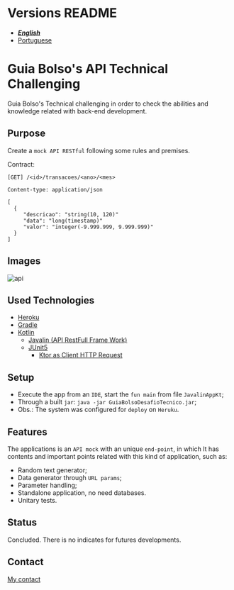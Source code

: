 # Versions README

- ***[English](https://github.com/antonioChristofoletti/guia-bolso-desafio-tecnico/blob/main/readme/readme.en.md)***
- [Portuguese](https://github.com/antonioChristofoletti/guia-bolso-desafio-tecnico/blob/main/readme/readme.ptbr.md)

# Guia Bolso's API Technical Challenging

Guia Bolso's Technical challenging in order to check the abilities and knowledge related with back-end development.

## Purpose

Create a `mock API RESTful` following some rules and premises.

Contract: 
```
[GET] /<id>/transacoes/<ano>/<mes>

Content-type: application/json

[
  {
     "descricao": "string(10, 120)"
     "data": "long(timestamp)"
     "valor": "integer(-9.999.999, 9.999.999)"
  }  
]
```

## Images

![api](https://user-images.githubusercontent.com/31052642/109580024-b39f0580-7ad8-11eb-99a6-db6c55b57737.gif)

## Used Technologies

- [Heroku](https://www.heroku.com/)
- [Gradle](https://gradle.org/)
- [Kotlin](https://kotlinlang.org/)
  - [Javalin (API RestFull Frame Work)](https://javalin.io/)
  - [JUnit5](https://junit.org/junit5/)
    - [Ktor as Client HTTP Request](https://ktor.io/)

## Setup

- Execute the app from an `IDE`, start the `fun main` from file `JavalinAppKt`;
- Through a built `jar`: `java -jar GuiaBolsoDesafioTecnico.jar`;
- Obs.: The system was configured for `deploy` on `Heruku`.

## Features

The applications is an `API mock` with an unique `end-point`, in which It has contents and important points related with this kind of application, such as:

- Random text generator;
- Data generator through `URL params`;
- Parameter handling;
- Standalone application, no need databases.
- Unitary tests.

## Status

Concluded. There is no indicates for futures developments.

## Contact

[My contact](https://github.com/antonioChristofoletti)
